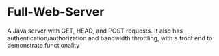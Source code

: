 # Full-Web-Server
A Java server with GET, HEAD, and POST requests.  It also has authentication/authorization and bandwidth throttling, with a front end to demonstrate functionality
